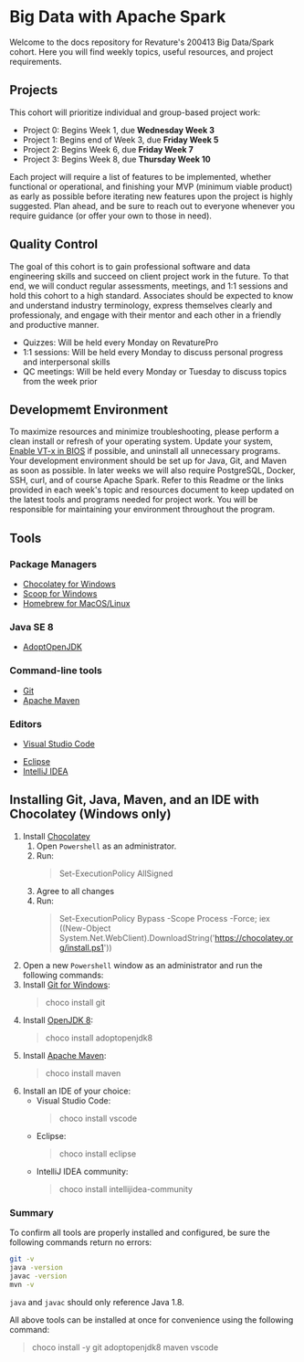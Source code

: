 # Big Data with Apache Spark
Welcome to the docs repository for Revature's 200413 Big Data/Spark cohort. Here you will find weekly topics, useful resources, and project requirements.

## Projects
This cohort will prioritize individual and group-based project work:
- Project 0: Begins Week 1, due **Wednesday Week 3**
- Project 1: Begins end of Week 3, due **Friday Week 5**
- Project 2: Begins Week 6, due **Friday Week 7**
- Project 3: Begins Week 8, due **Thursday Week 10**

Each project will require a list of features to be implemented, whether functional or operational, and finishing your MVP (minimum viable product) as early as possible before iterating new features upon the project is highly suggested. Plan ahead, and be sure to reach out to everyone whenever you require guidance (or offer your own to those in need).

## Quality Control
The goal of this cohort is to gain professional software and data engineering skills and succeed on client project work in the future. To that end, we will conduct regular assessments, meetings, and 1:1 sessions and hold this cohort to a high standard. Associates should be expected to know and understand industry terminology, express themselves clearly and professionaly, and engage with their mentor and each other in a friendly and productive manner.

- Quizzes: Will be held every Monday on RevaturePro
- 1:1 sessions: Will be held every Monday to discuss personal progress and interpersonal skills
- QC meetings: Will be held every Monday or Tuesday to discuss topics from the week prior

## Developmemt Environment
To maximize resources and minimize troubleshooting, please perform a clean install or refresh of your operating system. Update your system, [Enable VT-x in BIOS](https://www.wikihow.tech/Enable-VT%E2%80%90x-in-BIOS) if possible, and uninstall all unnecessary programs. Your development environment should be set up for Java, Git, and Maven as soon as possible. In later weeks we will also require PostgreSQL, Docker, SSH, curl, and of course Apache Spark. Refer to this Readme or the links provided in each week's topic and resources document to keep updated on the latest tools and programs needed for project work. You will be responsible for maintaining your environment throughout the program.

## Tools
### Package Managers
- [Chocolatey for Windows](https://chocolatey.org)
- [Scoop for Windows](https://scoop.sh/)
- [Homebrew for MacOS/Linux](https://brew.sh/)

### Java SE 8 
* [AdoptOpenJDK](https://adoptopenjdk.net/)

### Command-line tools
* [Git](https://git-scm.com)
* [Apache Maven](https://maven.apache.org/)

### Editors
* [Visual Studio Code](https://code.visualstudio.com/)
- [Eclipse](https://www.eclipse.org/downloads/packages/)
- [IntelliJ IDEA](https://www.jetbrains.com/idea/)

## Installing Git, Java, Maven, and an IDE with Chocolatey (Windows only)
1) Install [Chocolatey](https://chocolatey.org)
     1) Open `Powershell` as an administrator.
     2) Run:
         >Set-ExecutionPolicy AllSigned
     3) Agree to all changes
     4) Run:
         >Set-ExecutionPolicy Bypass -Scope Process -Force; iex ((New-Object System.Net.WebClient).DownloadString('https://chocolatey.org/install.ps1'))
2) Open a new `Powershell` window as an administrator and run the following commands:
3) Install [Git for Windows](https://git-scm.com):
    >choco install git
4) Install [OpenJDK 8](https://adoptopenjdk.net/):
    >choco install adoptopenjdk8
5) Install [Apache Maven](https://maven.apache.org/):
    >choco install maven
6) Install an IDE of your choice:
   - Visual Studio Code:
        >choco install vscode
   - Eclipse:
        >choco install eclipse
   - IntelliJ IDEA community:
        >choco install intellijidea-community

### Summary
To confirm all tools are properly installed and configured, be sure the following commands return no errors:
```bash
git -v
java -version
javac -version
mvn -v
```

`java` and `javac` should only reference Java 1.8.

All above tools can be installed at once for convenience using the following command:
>choco install -y git adoptopenjdk8 maven vscode
